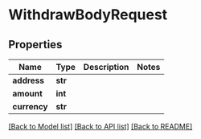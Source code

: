 # WithdrawBodyRequest

## Properties
Name | Type | Description | Notes
------------ | ------------- | ------------- | -------------
**address** | **str** |  | 
**amount** | **int** |  | 
**currency** | **str** |  | 

[[Back to Model list]](../README.md#documentation-for-models) [[Back to API list]](../README.md#documentation-for-api-endpoints) [[Back to README]](../README.md)

